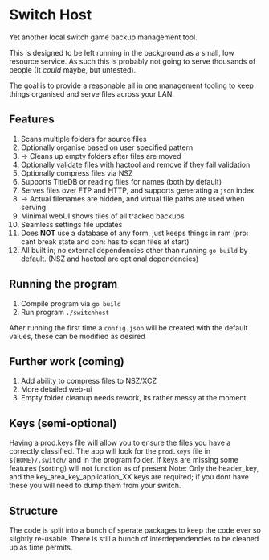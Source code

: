 # Switch Host

Yet another local switch game backup management tool.

This is designed to be left running in the background as a small, low resource service.
As such this is probably not going to serve thousands of people (It _could_ maybe, but untested).

The goal is to provide a reasonable all in one management tooling to keep things organised and serve files across your LAN.

## Features

1. Scans multiple folders for source files
1. Optionally organise based on user specified pattern
1. -> Cleans up empty folders after files are moved
1. Optionally validate files with hactool and remove if they fail validation
1. Optionally compress files via NSZ
1. Supports TitleDB or reading files for names (both by default)
1. Serves files over FTP and HTTP, and supports generating a `json` index
1. -> Actual filenames are hidden, and virtual file paths are used when serving
1. Minimal webUI shows tiles of all tracked backups
1. Seamless settings file updates
1. Does **NOT** use a database of any form, just keeps things in ram (pro: cant break state and con: has to scan files at start)
1. All built in; no external dependencies other than running `go build` by default. (NSZ and hactool are optional dependencies)

## Running the program

1. Compile program via `go build`
1. Run program `./switchhost`

After running the first time a `config.json` will be created with the default values, these can be modified as desired

## Further work (coming)

1. Add ability to compress files to NSZ/XCZ
1. More detailed web-ui
1. Empty folder cleanup needs rework, its rather messy at the moment

## Keys (semi-optional)

Having a prod.keys file will allow you to ensure the files you have a correctly classified. The app will look for the `prod.keys` file in `${HOME}/.switch/` and in the program folder.
If keys are missing some features (sorting) will not function as of present
Note: Only the header_key, and the key_area_key_application_XX keys are required; if you dont have these you will need to dump them from your switch.

## Structure

The code is split into a bunch of sperate packages to keep the code ever so slightly re-usable.
There is still a bunch of interdependencies to be cleaned up as time permits.
